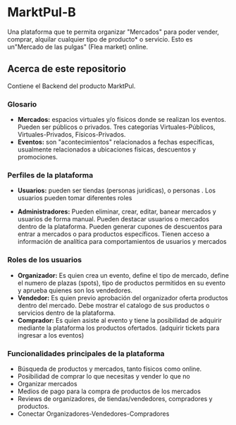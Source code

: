 # MarktPul-B

Una plataforma que te permita organizar "Mercados" para poder vender, comprar, alquilar cualquier tipo de producto* o servicio. Esto es un"Mercado de las pulgas" (Flea market) online.
## Acerca de este repositorio

Contiene el Backend del producto MarktPul. 

### Glosario

- **Mercados:** espacios virtuales y/o físicos donde se realizan los eventos. Pueden ser públicos o privados. Tres categorías Virtuales-Públicos, Virtuales-Privados, Físicos-Privados.
- **Eventos:** son "acontecimientos" relacionados a fechas específicas, usualmente relacionados a ubicaciones físicas, descuentos y promociones.

### Perfiles de la plataforma

- **Usuarios:** pueden ser tiendas (personas juridicas), o personas . Los usuarios pueden tomar diferentes roles

- **Administradores:** Pueden eliminar, crear, editar, banear mercados y usuarios de forma manual. Pueden destacar usuarios o mercados dentro de la plataforma. Pueden generar cupones de descuentos para entrar a mercados o para productos específicos. Tienen acceso a información de analítica para comportamientos de usuarios y mercados

### Roles de los usuarios

- **Organizador:** Es quien crea un evento, define el tipo de mercado, define el numero de plazas (spots), tipo de productos permitidos en su evento y aprueba quienes son los vendedores.
- **Vendedor:** Es quien previo aprobación del organizador oferta productos dentro del mercado. Debe mostrar el catalogo de sus productos o servicios dentro de la plataforma.
- **Comprador:** Es quien asiste al evento y tiene la posibilidad de adquirir mediante la plataforma los productos ofertados. (adquirir tickets para ingresar a los eventos)

### Funcionalidades principales de la plataforma

- Búsqueda de productos y mercados, tanto físicos como online.
- Posibilidad de comprar lo que necesitas y vender lo que no
- Organizar mercados
- Medios de pago para la compra de productos de los mercados
- Reviews de organizadores, de tiendas/vendedores, compradores y productos.
- Conectar Organizadores-Vendedores-Compradores
